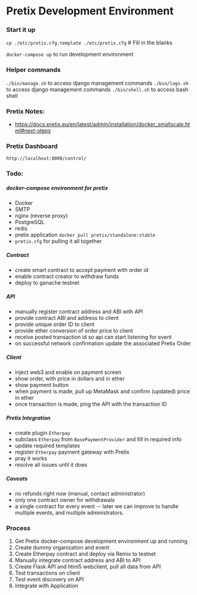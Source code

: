 # Pretix Development Environment

### Start it up

`cp ./etc/pretix.cfg.template ./etc/pretix.cfg` # Fill in the blanks

`docker-compose up` to run development environment 

### Helper commands

`./bin/manage.sh` to access django management commands
`./bin/logs.sh` to access django management commands
`./bin/shell.sh` to access bash shell


### Pretix Notes:

* https://docs.pretix.eu/en/latest/admin/installation/docker_smallscale.html#next-steps

### Pretix Dashboard
`http://localhost:8000/control/`


### Todo:

##### docker-compose environment for pretix

* Docker
* SMTP
* nginx (reverse proxy)
* PostgreSQL
* redis
* pretix application `docker pull pretix/standalone:stable`
* `pretix.cfg` for pulling it all together

##### Contract

* create smart contract to accept payment with order id
* enable contract creator to withdraw funds
* deploy to ganache testnet

##### API

* manually register contract address and ABI with API
* provide contract ABI and address to client
* provide unique order ID to client
* provide ether conversion of order price to client
* receive posted transaction id so api can start listening for event
* on successful network confirmation update the associated Pretix Order

##### Client

* inject web3 and enable on payment screen
* show order, with price in dollars and in ether
* show payment button
* when payment is made, pull up MetaMask and confirm (updated) price in ether
* once transaction is made, ping the API with the transaction ID

##### Pretix Integration

* create plugin `Etherpay`
* subclass `Etherpay` from `BasePaymentProvider` and fill in required info
* update required templates
* register `Etherpay` payment gateway with Pretix
* pray it works
* resolve all issues until it does

##### Caveats

* no refunds right now (manual, contact administrator)
* only one contract owner for withdrawals
* a single contract for every event -- later we can improve to handle multiple events, and multiple administrators.

### Process

1. Get Pretix docker-compose development environment up and running
1. Create dummy organization and event
1. Create Etherpay contract and deploy via Remix to testnet
1. Manually integrate contract address and ABI to API
1. Create Flask API and html5 webclient, pull all data from API
1. Test transactions on client
1. Test event discovery on API
1. Integrate with Application


